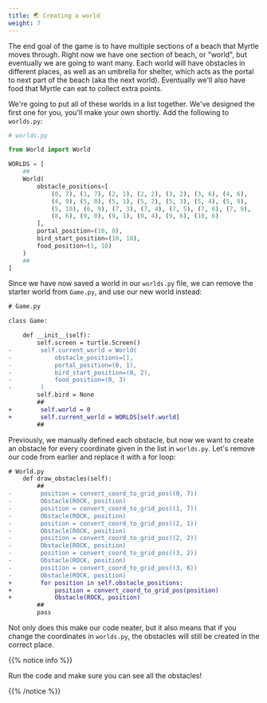 ```yaml
---
title: 🌏 Creating a world
weight: 7
---
```


The end goal of the game is to have multiple sections of a beach that Myrtle moves through.
Right now we have one section of beach, or "world", but eventually we are going to want many.
Each world will have obstacles in different places, as well as an umbrella for shelter, which acts as the portal to next part of the beach (aka the next world).
Eventually we'll also have food that Myrtle can eat to collect extra points.

We're going to put all of these worlds in a list together.
We've designed the first one for you, you'll make your own shortly.
Add the following to `worlds.py`:

```python
# worlds.py

from World import World

WORLDS = [
    ##
    World(
        obstacle_positions=[
            (0, 7), (1, 7), (2, 1), (2, 2), (3, 2), (3, 6), (4, 6),
            (4, 9), (5, 0), (5, 1), (5, 2), (5, 3), (5, 4), (5, 9),
            (5, 10), (6, 9), (7, 3), (7, 4), (7, 5), (7, 6), (7, 9),
            (8, 6), (9, 0), (9, 1), (9, 4), (9, 6), (10, 6)
        ],
        portal_position=(10, 0),
        bird_start_position=(10, 10),
        food_position=(1, 10)
    )
    ##
]
```

Since we have now saved a world in our `worlds.py` file, we can remove the starter world from `Game.py`, and use our new world instead:

```diff
# Game.py

class Game:

    def __init__(self):
        self.screen = turtle.Screen()
-        self.current_world = World(
-            obstacle_positions=[],
-            portal_position=(0, 1),
-            bird_start_position=(0, 2),
-            food_position=(0, 3)
-        )
        self.bird = None
        ##
+        self.world = 0
+        self.current_world = WORLDS[self.world]
        ##

```

Previously, we manually defined each obstacle, but now we want to create an obstacle for every coordinate given in the list in `worlds.py`.
Let's remove our code from earlier and replace it with a for loop:

```diff
# World.py
    def draw_obstacles(self):
        ##
-        position = convert_coord_to_grid_pos((0, 7))
-        Obstacle(ROCK, position)
-        position = convert_coord_to_grid_pos((1, 7))
-        Obstacle(ROCK, position)
-        position = convert_coord_to_grid_pos((2, 1))
-        Obstacle(ROCK, position)
-        position = convert_coord_to_grid_pos((2, 2))
-        Obstacle(ROCK, position)
-        position = convert_coord_to_grid_pos((3, 2))
-        Obstacle(ROCK, position)
-        position = convert_coord_to_grid_pos((3, 6))
-        Obstacle(ROCK, position)
+        for position in self.obstacle_positions:
+            position = convert_coord_to_grid_pos(position)
+            Obstacle(ROCK, position)
        ##
        pass
```

Not only does this make our code neater, but it also means that if you change the coordinates in `worlds.py`, the obstacles will still be created in the correct place.

{{% notice info %}}

Run the code and make sure you can see all the obstacles!

{{% /notice %}}
